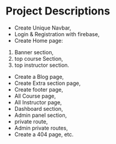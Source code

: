 # Project Descriptions

- Create Unique Navbar,
- Login & Registration with firebase,
- Create Home page:

1. Banner section,
2. top course Section,
3. top instructor section.

- Create a Blog page,
- Create Extra section page,
- Create footer page,
- All Course page,
- All Instructor page,
- Dashboard section,
- Admin panel section,
- private route,
- Admin private routes,
- Create a 404 page, etc.
